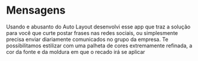 # Mensagens

Usando e abusanto do Auto Layout desenvolvi esse app que traz a solução para você que curte postar frases nas redes sociais, ou simplesmente precisa enviar diariamente comunicados no grupo da empresa. Te possibilitamos estilizar com uma palheta de cores extremamente refinada, a cor da fonte e da moldura em que o recado irá se aplicar
